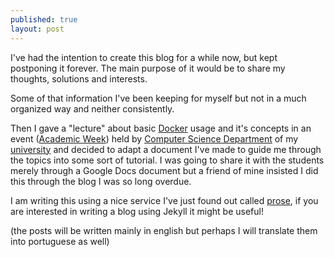 ```yaml
---
published: true
layout: post
---
```




I've had the intention to create this blog for a while now, but kept postponing it forever. The main purpose of it would be to share my thoughts, solutions and interests.

 

Some of that information I've been keeping for myself but not in a much organized way and neither consistently. 

 

Then I gave a "lecture" about basic [Docker](https://www.docker.com/) usage and it's concepts in an event ([Academic Week](http://www.dsc.ufcg.edu.br/~sacc/)) held by [Computer Science Department](http://www.computacao.ufcg.edu.br/) of my [university](http://www.ufcg.edu.br/index1.php) and decided to adapt a document I've made to guide me through the topics into some sort of tutorial. I was going to share it with the students merely through a Google Docs document but a friend of mine insisted I did this through the blog I was so long overdue.

 

I am writing this using a nice service I've just found out called [prose](http://prose.io), if you are interested in writing a blog using Jekyll it might be useful!

 

(the posts will be written mainly in english but perhaps I will translate them into portuguese as well)

